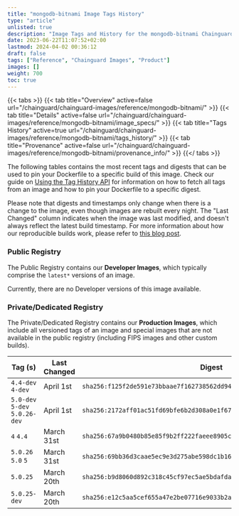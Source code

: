 ```yaml
---
title: "mongodb-bitnami Image Tags History"
type: "article"
unlisted: true
description: "Image Tags and History for the mongodb-bitnami Chainguard Image"
date: 2023-06-22T11:07:52+02:00
lastmod: 2024-04-02 00:36:12
draft: false
tags: ["Reference", "Chainguard Images", "Product"]
images: []
weight: 700
toc: true
---
```


{{< tabs >}}
{{< tab title="Overview" active=false url="/chainguard/chainguard-images/reference/mongodb-bitnami/" >}}
{{< tab title="Details" active=false url="/chainguard/chainguard-images/reference/mongodb-bitnami/image_specs/" >}}
{{< tab title="Tags History" active=true url="/chainguard/chainguard-images/reference/mongodb-bitnami/tags_history/" >}}
{{< tab title="Provenance" active=false url="/chainguard/chainguard-images/reference/mongodb-bitnami/provenance_info/" >}}
{{</ tabs >}}

The following tables contains the most recent tags and digests that can be used to pin your Dockerfile to a specific build of this image. Check our guide on [Using the Tag History API](/chainguard/chainguard-images/using-the-tag-history-api/) for information on how to fetch all tags from an image and how to pin your Dockerfile to a specific digest.

Please note that digests and timestamps only change when there is a change to the image, even though images are rebuilt every night. The "Last Changed" column indicates when the image was last modified, and doesn't always reflect the latest build timestamp. For more information about how our reproducible builds work, please refer to [this blog post](https://www.chainguard.dev/unchained/reproducing-chainguards-reproducible-image-builds).

### Public Registry
The Public Registry contains our **Developer Images**, which typically comprise the `latest*` versions of an image.

Currently, there are no Developer versions of this image available.

### Private/Dedicated Registry
The Private/Dedicated Registry contains our **Production Images**, which include all versioned tags of an image and special images that are not available in the public registry (including FIPS images and other custom builds).

| Tag (s)                         | Last Changed | Digest                                                                    |
|---------------------------------|--------------|---------------------------------------------------------------------------|
|  `4.4-dev` `4-dev`              | April 1st    | `sha256:f125f2de591e73bbaae7f162738562dd94eb7caa1f81b0e87b217b9732e688cf` |
|  `5.0-dev` `5-dev` `5.0.26-dev` | April 1st    | `sha256:2172aff01ac51fd69bfe6b2d308a0e1f67fa4174f899d9aab90ec81e737ea242` |
|  `4` `4.4`                      | March 31st   | `sha256:67a9b0480b85e85f9b2ff222faeee8905c89f0326b750cbfa3df9706ab010c87` |
|  `5.0.26` `5.0` `5`             | March 31st   | `sha256:69bb36d3caae5ec9e3d275abe598dc1b162184affeeaf2494d082c56cc06f6d8` |
|  `5.0.25`                       | March 20th   | `sha256:b9d8060d892c318c45cf97ec5ae5bdafda455d271dedca76fab2c25037e4d7f4` |
|  `5.0.25-dev`                   | March 20th   | `sha256:e12c5aa5cef655a47e2be07716e9033b2a423609ea9709be7368711320fcc581` |

